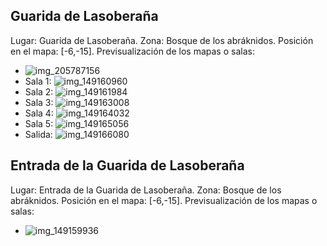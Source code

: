 ## Guarida de Lasoberaña
Lugar: Guarida de Lasoberaña.
Zona: Bosque de los abráknidos.
Posición en el mapa: [-6,-15].
Previsualización de los mapas o salas:
- ![img_205787156](https://media.discordapp.net/attachments/1115311447145193482/1115348025364197476/205787156.jpg)
- Sala 1: ![img_149160960](https://media.discordapp.net/attachments/1115311447145193482/1115328521364050040/149160960.jpg)
- Sala 2: ![img_149161984](https://media.discordapp.net/attachments/1115311447145193482/1115328522735583382/149161984.jpg)
- Sala 3: ![img_149163008](https://media.discordapp.net/attachments/1115311447145193482/1115328542608199770/149163008.jpg)
- Sala 4: ![img_149164032](https://media.discordapp.net/attachments/1115311447145193482/1115328545162526820/149164032.jpg)
- Sala 5: ![img_149165056](https://media.discordapp.net/attachments/1115311447145193482/1115328548094345246/149165056.jpg)
- Salida: ![img_149166080](https://media.discordapp.net/attachments/1115311447145193482/1115328549419765870/149166080.jpg)

## Entrada de la Guarida de Lasoberaña
Lugar: Entrada de la Guarida de Lasoberaña.
Zona: Bosque de los abráknidos.
Posición en el mapa: [-6,-15].
Previsualización de los mapas o salas:
- ![img_149159936](https://media.discordapp.net/attachments/1115311447145193482/1115328519308845076/149159936.jpg)